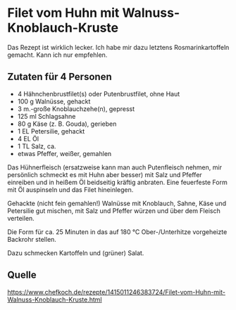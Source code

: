 # Filet vom Huhn mit Walnuss-Knoblauch-Kruste

Das Rezept ist wirklich lecker. Ich habe mir dazu letztens Rosmarinkartoffeln gemacht. Kann ich nur empfehlen. 

## Zutaten für 4 Personen
- 4 	Hähnchenbrustfilet(s) oder Putenbrustfilet, ohne Haut
- 100 g 	Walnüsse, gehackt
- 3 m.-große 	Knoblauchzehe(n), gepresst
- 125 ml 	Schlagsahne
- 80 g 	Käse (z. B. Gouda), gerieben
- 1 EL 	Petersilie, gehackt
- 4 EL 	Öl
- 1 TL 	Salz, ca.
- etwas Pfeffer, weißer, gemahlen


Das Hühnerfleisch (ersatzweise kann man auch Putenfleisch nehmen, mir persönlich schmeckt es mit Huhn aber besser) mit Salz und Pfeffer einreiben und in heißem Öl beidseitig kräftig anbraten. Eine feuerfeste Form mit Öl auspinseln und das Filet hineinlegen.

Gehackte (nicht fein gemahlen!) Walnüsse mit Knoblauch, Sahne, Käse und Petersilie gut mischen, mit Salz und Pfeffer würzen und über dem Fleisch verteilen.

Die Form für ca. 25 Minuten in das auf 180 °C Ober-/Unterhitze vorgeheizte Backrohr stellen.

Dazu schmecken Kartoffeln und (grüner) Salat. 

## Quelle
https://www.chefkoch.de/rezepte/1415011246383724/Filet-vom-Huhn-mit-Walnuss-Knoblauch-Kruste.html
